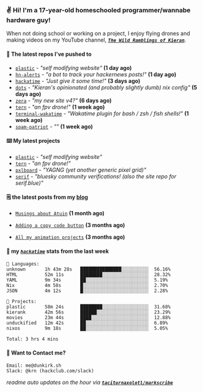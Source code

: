 ### ✌️ Hi! I'm a 17-year-old homeschooled programmer/wannabe hardware guy!

When not doing school or working on a project, I enjoy flying drones and making videos on my YouTube channel, [**_`The Wild Ramblings of Kieran`_**](https://youtube.com/@kieran.rambles).

#### 👷 The latest repos I've pushed to

- [`plastic`](https://github.com/taciturnaxolotl/plastic) - _"self modifying website"_ **(1 day ago)**
- [`hn-alerts`](https://github.com/taciturnaxolotl/hn-alerts) - _"a bot to track your hackernews posts!"_ **(1 day ago)**
- [`hackatime`](https://github.com/hackclub/hackatime) - _"Just give it some time!"_ **(3 days ago)**
- [`dots`](https://github.com/taciturnaxolotl/dots) - _"Kieran's opinionated (and probably slightly dumb) nix config"_ **(5 days ago)**
- [`zera`](https://github.com/taciturnaxolotl/zera) - _"my new site v4?"_ **(6 days ago)**
- [`tern`](https://github.com/taciturnaxolotl/tern) - _"an fpv drone!"_ **(1 week ago)**
- [`terminal-wakatime`](https://github.com/hackclub/terminal-wakatime) - _"Wakatime plugin for bash / zsh / fish shells!"_ **(1 week ago)**
- [`spam-patriot`](https://github.com/taciturnaxolotl/spam-patriot) - _""_ **(1 week ago)**

#### ⌨️ My latest projects

- [`plastic`](https://github.com/taciturnaxolotl/plastic) - _"self modifying website"_
- [`tern`](https://github.com/taciturnaxolotl/tern) - _"an fpv drone!"_
- [`pxlboard`](https://github.com/taciturnaxolotl/pxlboard) - _"YAGNG (yet another generic pixel grid)"_
- [`serif`](https://github.com/taciturnaxolotl/serif) - _"bluesky community verifications! (also the site repo for serif.blue)"_

#### 🗒️ the latest posts from my [blog](https://dunkirk.sh)

- [`Musings about Atuin`](https://dunkirk.sh/blog/atuin/) **(1 month ago)**

- [`Adding a copy code button`](https://dunkirk.sh/blog/adding-a-copy-button/) **(3 months ago)**

- [`All my animation projects`](https://dunkirk.sh/blog/my-animations/) **(3 months ago)**



#### 📡 my [_`hackatime`_](https://waka.hackclub.com) stats from the last week

```text
💾 Languages:
unknown       1h 43m 28s   ███████████████░░░░░░░░░░  56.16%
HTML          52m 11s      ████████░░░░░░░░░░░░░░░░░  28.32%
YAML          9m 34s       ██░░░░░░░░░░░░░░░░░░░░░░░  5.19%
Nix           4m 58s       █░░░░░░░░░░░░░░░░░░░░░░░░  2.70%
JSON          4m 12s       █░░░░░░░░░░░░░░░░░░░░░░░░  2.28%

💼 Projects:
plastic       58m 24s      ████████░░░░░░░░░░░░░░░░░  31.68%
kierank       42m 56s      ██████░░░░░░░░░░░░░░░░░░░  23.29%
movies        23m 44s      ████░░░░░░░░░░░░░░░░░░░░░  12.88%
unduckified   12m 42s      ██░░░░░░░░░░░░░░░░░░░░░░░  6.89%
nixos         9m 18s       ██░░░░░░░░░░░░░░░░░░░░░░░  5.05%

Total: 3 hrs 4 mins
```

#### 📮 Want to Contact me?

```text
Email: me@dunkirk.sh
Slack: @krn (hackclub.com/slack)
```

_readme auto updates on the hour via [**`taciturnaxolotl/markscribe`**](https://github.com/taciturnaxolotl/markscribe)_
